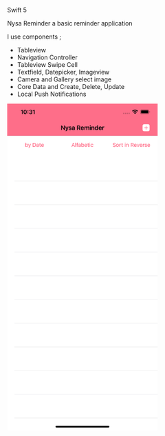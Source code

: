 Swift 5

Nysa Reminder a basic reminder application

I use components ;

- Tableview 
- Navigation Controller
- Tableview Swipe Cell
- Textfield, Datepicker, Imageview
- Camera and Gallery select image
- Core Data and Create, Delete, Update 
- Local Push Notifications

<img src="https://github.com/enessari10/Nysa-Reminder/blob/main/Screenshots/Simulator%20Screen%20Shot%20-%20iPhone%2011%20Pro%20Max%20-%202021-12-24%20at%2022.31.29.png" width="350" title="hover text">
